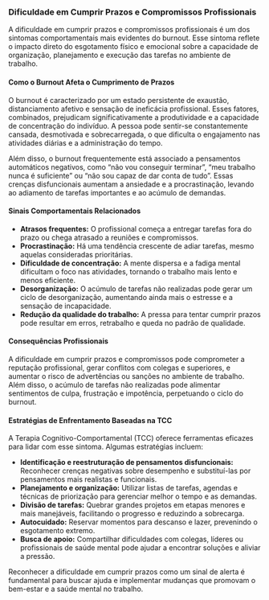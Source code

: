
### Dificuldade em Cumprir Prazos e Compromissos Profissionais

A dificuldade em cumprir prazos e compromissos profissionais é um dos sintomas comportamentais mais evidentes do burnout. Esse sintoma reflete o impacto direto do esgotamento físico e emocional sobre a capacidade de organização, planejamento e execução das tarefas no ambiente de trabalho.

#### Como o Burnout Afeta o Cumprimento de Prazos

O burnout é caracterizado por um estado persistente de exaustão, distanciamento afetivo e sensação de ineficácia profissional. Esses fatores, combinados, prejudicam significativamente a produtividade e a capacidade de concentração do indivíduo. A pessoa pode sentir-se constantemente cansada, desmotivada e sobrecarregada, o que dificulta o engajamento nas atividades diárias e a administração do tempo.

Além disso, o burnout frequentemente está associado a pensamentos automáticos negativos, como “não vou conseguir terminar”, “meu trabalho nunca é suficiente” ou “não sou capaz de dar conta de tudo”. Essas crenças disfuncionais aumentam a ansiedade e a procrastinação, levando ao adiamento de tarefas importantes e ao acúmulo de demandas.

#### Sinais Comportamentais Relacionados

- **Atrasos frequentes:** O profissional começa a entregar tarefas fora do prazo ou chega atrasado a reuniões e compromissos.
- **Procrastinação:** Há uma tendência crescente de adiar tarefas, mesmo aquelas consideradas prioritárias.
- **Dificuldade de concentração:** A mente dispersa e a fadiga mental dificultam o foco nas atividades, tornando o trabalho mais lento e menos eficiente.
- **Desorganização:** O acúmulo de tarefas não realizadas pode gerar um ciclo de desorganização, aumentando ainda mais o estresse e a sensação de incapacidade.
- **Redução da qualidade do trabalho:** A pressa para tentar cumprir prazos pode resultar em erros, retrabalho e queda no padrão de qualidade.

#### Consequências Profissionais

A dificuldade em cumprir prazos e compromissos pode comprometer a reputação profissional, gerar conflitos com colegas e superiores, e aumentar o risco de advertências ou sanções no ambiente de trabalho. Além disso, o acúmulo de tarefas não realizadas pode alimentar sentimentos de culpa, frustração e impotência, perpetuando o ciclo do burnout.

#### Estratégias de Enfrentamento Baseadas na TCC

A Terapia Cognitivo-Comportamental (TCC) oferece ferramentas eficazes para lidar com esse sintoma. Algumas estratégias incluem:

- **Identificação e reestruturação de pensamentos disfuncionais:** Reconhecer crenças negativas sobre desempenho e substituí-las por pensamentos mais realistas e funcionais.
- **Planejamento e organização:** Utilizar listas de tarefas, agendas e técnicas de priorização para gerenciar melhor o tempo e as demandas.
- **Divisão de tarefas:** Quebrar grandes projetos em etapas menores e mais manejáveis, facilitando o progresso e reduzindo a sobrecarga.
- **Autocuidado:** Reservar momentos para descanso e lazer, prevenindo o esgotamento extremo.
- **Busca de apoio:** Compartilhar dificuldades com colegas, líderes ou profissionais de saúde mental pode ajudar a encontrar soluções e aliviar a pressão.

Reconhecer a dificuldade em cumprir prazos como um sinal de alerta é fundamental para buscar ajuda e implementar mudanças que promovam o bem-estar e a saúde mental no trabalho.
```